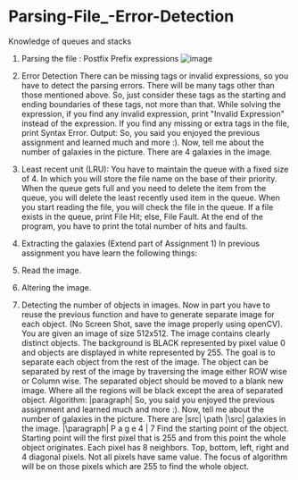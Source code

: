 # Parsing-File_-Error-Detection
Knowledge of queues and stacks

1. Parsing the file : Postfix Prefix expressions
 ![image](https://github.com/Zamehi/Parsing-File_-Error-Detection/assets/129313428/b31fdaf6-73e4-4fd6-b66c-e588247a0d7c)

2. Error Detection
There can be missing tags or invalid expressions, so you have to detect the parsing errors. There will be many tags other than those mentioned above. So, just consider these tags as the starting and ending boundaries of these tags, not more than that. While solving the expression, if you find any invalid expression, print "Invalid Expression" instead of the expression. If you find any missing or extra tags in the file, print Syntax Error.
Output:
So, you said you enjoyed the previous assignment and learned much and more :). Now, tell me about the number of galaxies in the picture. There are 4 galaxies in the image.
3. Least recent unit (LRU):
You have to maintain the queue with a fixed size of 4. In which you will store the file name on the base of their priority. When the queue gets full and you need to delete the item from the queue, you will delete the least recently used item in the queue.
When you start reading the file, you will check the file in the queue. If a file exists in the queue, print File Hit; else, File Fault. At the end of the program, you have to print the total number of hits and faults.
4. Extracting the galaxies (Extend part of Assignment 1)
In previous assignment you have learn the following things:
1. Read the image.
2. Altering the image.
3. Detecting the number of objects in images.
Now in part you have to reuse the previous function and have to generate separate image for each object. (No Screen Shot, save the image properly using openCV).
You are given an image of size 512x512. The image contains clearly distinct objects. The background is BLACK represented by pixel value 0 and objects are displayed in white represented by 255. The goal is to separate each object from the rest of the image. The object can be separated by rest of the image by traversing the image either ROW wise or Column wise. The separated object should be moved to a blank new image. Where all the regions will be black except the area of separated object.
Algorithm:
|paragraph|
So, you said you enjoyed the previous assignment and learned much and more :). Now, tell me about the number of galaxies in the picture. There are |src| \path |\src| galaxies in the image. |\paragraph|
P a g e 4 | 7
Find the starting point of the object. Starting point will the first pixel that is 255 and from this point the whole object originates. Each pixel has 8 neighbors. Top, bottom, left, right and 4 diagonal pixels. Not all pixels have same value. The focus of algorithm will be on those pixels which are 255 to find the whole object.
